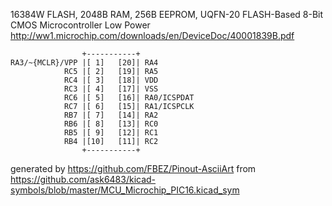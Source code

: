 16384W FLASH, 2048B RAM, 256B EEPROM, UQFN-20
FLASH-Based 8-Bit CMOS Microcontroller Low Power
http://ww1.microchip.com/downloads/en/DeviceDoc/40001839B.pdf


	                +-----------+
	RA3/~{MCLR}/VPP |[ 1]   [20]| RA4
	            RC5 |[ 2]   [19]| RA5
	            RC4 |[ 3]   [18]| VDD
	            RC3 |[ 4]   [17]| VSS
	            RC6 |[ 5]   [16]| RA0/ICSPDAT
	            RC7 |[ 6]   [15]| RA1/ICSPCLK
	            RB7 |[ 7]   [14]| RA2
	            RB6 |[ 8]   [13]| RC0
	            RB5 |[ 9]   [12]| RC1
	            RB4 |[10]   [11]| RC2
	                +-----------+


generated by https://github.com/FBEZ/Pinout-AsciiArt from https://github.com/ask6483/kicad-symbols/blob/master/MCU_Microchip_PIC16.kicad_sym